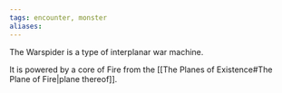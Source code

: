 ```yaml
---
tags: encounter, monster
aliases:
---
```


The Warspider is a type of interplanar war machine.

It is powered by a core of Fire from the [[The Planes of Existence#The Plane of Fire|plane thereof]].